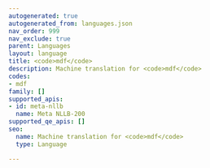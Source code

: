 ```yaml
---
autogenerated: true
autogenerated_from: languages.json
nav_order: 999
nav_exclude: true
parent: Languages
layout: language
title: <code>mdf</code>
description: Machine translation for <code>mdf</code>
codes:
- mdf
family: []
supported_apis:
- id: meta-nllb
  name: Meta NLLB-200
supported_qe_apis: []
seo:
  name: Machine translation for <code>mdf</code>
  type: Language

---
```


